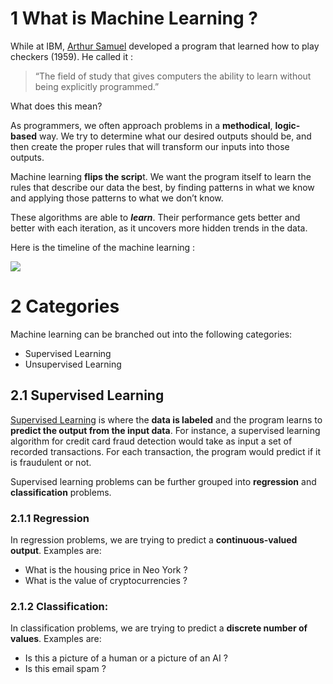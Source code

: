 # 1 What is Machine Learning ?

While at IBM, [Arthur Samuel](https://en.wikipedia.org/wiki/Arthur_Samuel) developed a program that learned how to play checkers (1959). He called it :

> “The field of study that gives computers the ability to learn without being explicitly programmed.”

What does this mean?

As programmers, we often approach problems in a **methodical**, **logic-based** way. We try to determine what our desired outputs should be, and then create the proper rules that will transform our inputs into those outputs.

Machine learning **flips the scrip**t. We want the program itself to learn the rules that describe our data the best, by finding patterns in what we know and applying those patterns to what we don’t know.

These algorithms are able to **_learn_**. Their performance gets better and better with each iteration, as it uncovers more hidden trends in the data.

Here is the timeline of the machine learning : 

![](timeline.png)

# 2 Categories

Machine learning can be branched out into the following categories:

- Supervised Learning
- Unsupervised Learning

## 2.1 Supervised Learning

[Supervised Learning](https://www.codecademy.com/article/machine-learning-supervised-vs-unsupervised) is where the **data is labeled** and the program learns to **predict the output from the input data**. For instance, a supervised learning algorithm for credit card fraud detection would take as input a set of recorded transactions. For each transaction, the program would predict if it is fraudulent or not.

Supervised learning problems can be further grouped into **regression** and **classification** problems.

### 2.1.1 Regression

In regression problems, we are trying to predict a **continuous-valued output**. Examples are:

- What is the housing price in Neo York ?
- What is the value of cryptocurrencies ?

### 2.1.2 Classification:

In classification problems, we are trying to predict a **discrete number of values**. Examples are:

- Is this a picture of a human or a picture of an AI ?
- Is this email spam ?

